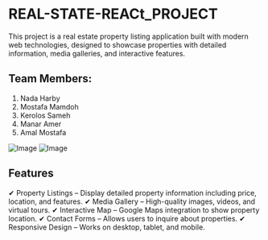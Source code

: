 # REAL-STATE-REACt_PROJECT
This project is a real estate property listing application built with modern web technologies, designed to showcase properties with detailed information, media galleries, and interactive features.

## Team Members:
1. Nada Harby
2. Mostafa Mamdoh
3. Kerolos Sameh
4. Manar Amer
5. Amal Mostafa

![Image](https://github.com/user-attachments/assets/58922f7f-123a-48c5-928e-e3f068fc8881)
![Image](https://github.com/user-attachments/assets/3e74d2b3-e64f-4b0e-ab84-b27ef8f0754d)


## Features
✔ Property Listings – Display detailed property information including price, location, and features.
✔ Media Gallery – High-quality images, videos, and virtual tours.
✔ Interactive Map – Google Maps integration to show property location.
✔ Contact Forms – Allows users to inquire about properties.
✔ Responsive Design – Works on desktop, tablet, and mobile.